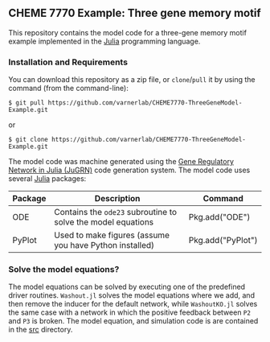 ## CHEME 7770 Example: Three gene memory motif
This repository contains the model code for a three-gene memory motif example implemented in the [Julia](http://julialang.org) programming language.

### Installation and Requirements
You can download this repository as a zip file, or `clone`/`pull` it by using the command (from the command-line):

	$ git pull https://github.com/varnerlab/CHEME7770-ThreeGeneModel-Example.git

or

	$ git clone https://github.com/varnerlab/CHEME7770-ThreeGeneModel-Example.git

The model code was machine generated using the [Gene Regulatory Network in Julia (JuGRN)](https://github.com/varnerlab/JuGRN-Generator) code generation system. The model code uses several [Julia](http://julialang.org) packages:

Package | Description | Command
--- | --- | ---
ODE | Contains the ``ode23`` subroutine to solve the model equations | Pkg.add("ODE")
PyPlot | Used to make figures (assume you have Python installed) | Pkg.add("PyPlot")

### Solve the model equations?
The model equations can be solved by executing one of the predefined driver routines.
``Washout.jl`` solves the model equations where we add, and then remove the inducer for the default network,
while ``WashoutKO.jl`` solves the same case with a network in which the positive feedback between ``P2`` and ``P3`` is broken.
The model equation, and simulation code is are contained in the [src](https://github.com/varnerlab/CHEME7770-ThreeGeneModel-Example/tree/master/src) directory. 
